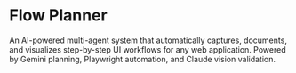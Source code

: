 # Flow Planner
An AI-powered multi-agent system that automatically captures, documents, and visualizes step-by-step UI workflows for any web application. Powered by Gemini planning, Playwright automation, and Claude vision validation.
